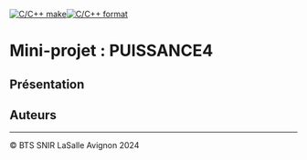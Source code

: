 [![C/C++ make](https://github.com/btssn-lasalle-84/MP24-T1-PUISSANCE4/actions/workflows/c-cpp.yml/badge.svg?branch=develop)](https://github.com/btssn-lasalle-84/MP24-T1-PUISSANCE4/actions/workflows/c-cpp.yml)[![C/C++ format](https://github.com/btssn-lasalle-84/MP24-T1-PUISSANCE4/actions/workflows/cppformat.yml/badge.svg?branch=develop)](https://github.com/btssn-lasalle-84/MP24-T1-PUISSANCE4/actions/workflows/cppformat.yml)

# Mini-projet : PUISSANCE4

## Présentation

## Auteurs

---
©️ BTS SNIR LaSalle Avignon 2024
